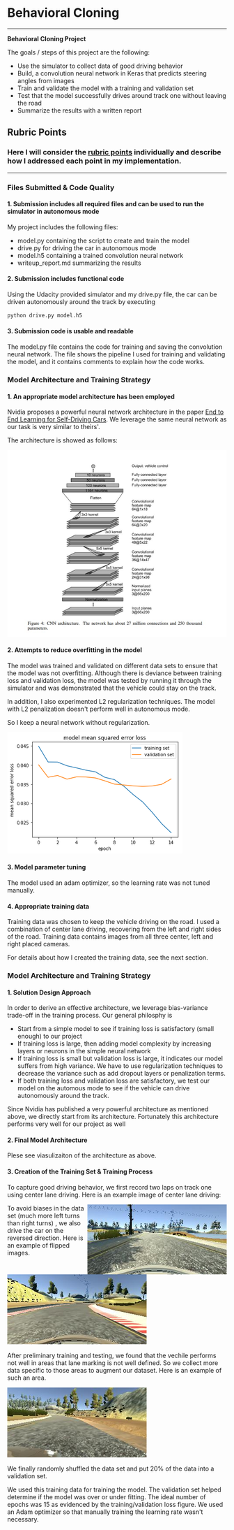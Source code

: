 # **Behavioral Cloning** 

---

**Behavioral Cloning Project**

The goals / steps of this project are the following:
* Use the simulator to collect data of good driving behavior
* Build, a convolution neural network in Keras that predicts steering angles from images
* Train and validate the model with a training and validation set
* Test that the model successfully drives around track one without leaving the road
* Summarize the results with a written report

## Rubric Points
### Here I will consider the [rubric points](https://review.udacity.com/#!/rubrics/432/view) individually and describe how I addressed each point in my implementation.  

---
### Files Submitted & Code Quality

#### 1. Submission includes all required files and can be used to run the simulator in autonomous mode

My project includes the following files:
* model.py containing the script to create and train the model
* drive.py for driving the car in autonomous mode
* model.h5 containing a trained convolution neural network 
* writeup_report.md summarizing the results

#### 2. Submission includes functional code
Using the Udacity provided simulator and my drive.py file, the car can be driven autonomously around the track by executing 
```sh
python drive.py model.h5
```

#### 3. Submission code is usable and readable

The model.py file contains the code for training and saving the convolution neural network. The file shows the pipeline I used for training and validating the model, and it contains comments to explain how the code works.

### Model Architecture and Training Strategy

#### 1. An appropriate model architecture has been employed

Nvidia proposes a powerful neural network architecture in the paper [End to End Learning for Self-Driving Cars](https://images.nvidia.com/content/tegra/automotive/images/2016/solutions/pdf/end-to-end-dl-using-px.pdf). We leverage the same neural network as our task is very similar to theirs'.

The architecture is showed as follows:

<img src = "https://github.com/wenbo5565/appliedproject_behavioralcloning/blob/master/image/cnn.JPG" height=30%>

#### 2. Attempts to reduce overfitting in the model

The model was trained and validated on different data sets to ensure that the model was not overfitting. Although there is deviance between training loss and validation loss, the model was tested by running it through the simulator and was demonstrated that the vehicle could stay on the track.

In addition, I also experimented L2 regularization techniques. The model with L2 penalization doesn't perform well in autonomous mode.

So I keep a neural network without regularization.

<img src="https://github.com/wenbo5565/appliedproject_behavioralcloning/blob/master/image/loss.png">

#### 3. Model parameter tuning

The model used an adam optimizer, so the learning rate was not tuned manually.

#### 4. Appropriate training data

Training data was chosen to keep the vehicle driving on the road. I used a combination of center lane driving, recovering from the left and right sides of the road. Training data contains images from all three center, left and right placed cameras.

For details about how I created the training data, see the next section. 

### Model Architecture and Training Strategy

#### 1. Solution Design Approach

In order to derive an effective architecture, we leverage bias-variance trade-off in the training process. Our general philosphy is

 * Start from a simple model to see if training loss is satisfactory (small enough) to our project
 * If training loss is large, then adding model complexity by increasing layers or neurons in the simple neural network
 * If training loss is small but validation loss is large, it indicates our model suffers from high variance. We have to use regularization techniques to decrease the variance such as add dropout layers or penalization terms.
 * If both training loss and validation loss are satisfactory, we test our model on the automous mode to see if the vehicle can drive autonomously around the track.

Since Nvidia has published a very powerful architecture as mentioned above, we directly start from its architecture. Fortunately this architecture performs very well for our project as well

#### 2. Final Model Architecture

Plese see viasulizaiton of the architecture as above.

#### 3. Creation of the Training Set & Training Process

To capture good driving behavior, we first record two laps on track one using center lane driving. Here is an example image of center lane driving:

<img align="right" src ="https://github.com/wenbo5565/appliedproject_behavioralcloning/blob/master/image/center1.jpg">

To avoid biases in the data set (much more left turns than right turns) , we also drive the car on the reversed direction. Here is an example of flipped images.

<img src ="https://github.com/wenbo5565/appliedproject_behavioralcloning/blob/master/image/reverse.jpg">


After preliminary training and testing, we found that the vechile performs not well in areas that lane marking is not well defined. So we collect more data specific to those areas to augment our dataset. Here is an example of such an area.

<img src ="https://github.com/wenbo5565/appliedproject_behavioralcloning/blob/master/image/unclearmarking.jpg">

We finally randomly shuffled the data set and put 20% of the data into a validation set. 

We used this training data for training the model. The validation set helped determine if the model was over or under fitting. The ideal number of epochs was 15 as evidenced by the training/validation loss figure. We used an Adam optimizer so that manually training the learning rate wasn't necessary.
